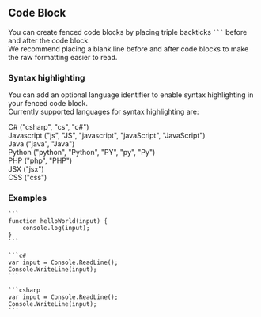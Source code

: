 ## Code Block
You can create fenced code blocks by placing triple backticks `` ``` `` before and after the code block.  
We recommend placing a blank line before and after code blocks to make the raw formatting easier to read.

### Syntax highlighting
You can add an optional language identifier to enable syntax highlighting in your fenced code block.  
Currently supported languages for syntax highlighting are:  

C# ("csharp", "cs", "c#")  
Javascript ("js", "JS", "javascript", "javaScript", "JavaScript")  
Java ("java", "Java")  
Python ("python", "Python", "PY", "py", "Py")  
PHP ("php", "PHP")  
JSX ("jsx")  
CSS ("css")  

### Examples

````
```
function helloWorld(input) {
	console.log(input);
}
```
````

````
```c#
var input = Console.ReadLine();
Console.WriteLine(input);
```
````

````
```csharp
var input = Console.ReadLine();
Console.WriteLine(input);
```
````
